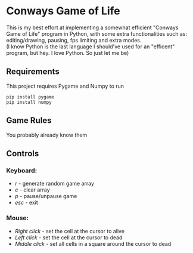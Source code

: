 # Conways Game of Life
This is my best effort at implementing a somewhat efficient "Conways Game of Life" program in Python, with some extra functionalities such as: editing/drawing, pausing, fps limiting and extra modes.\
(I know Python is the last language I should've used for an "efficent" program, but hey. I love Python. So just let me be)

## Requirements
This project requires Pygame and Numpy to run
```
pip install pygame
pip install numpy
```

## Game Rules
You probably already know them

## Controls
### Keyboard:
 - *r* - generate random game array
 - *c* - clear array
 - *p* - pause/unpause game
 - *esc* - exit
### Mouse:
 - *Right click* - set the cell at the cursor to alive
 - *Left click* - set the cell at the cursor to dead
 - *Middle click* - set all cells in a square around the cursor to dead
